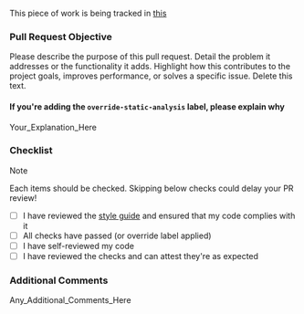This piece of work is being tracked in [this](https://github.com/ministryofjustice/data-platform/issues/<your_issue_number_here>)

### Pull Request Objective
Please describe the purpose of this pull request. Detail the problem it addresses or the functionality it adds. Highlight how this contributes to the project goals, improves performance, or solves a specific issue. Delete this text.

#### If you're adding the `override-static-analysis` label, please explain why

Your_Explanation_Here

### Checklist

> [!NOTE]  
> Each items should be checked. Skipping below checks could delay your PR review!

- [ ] I have reviewed the [style guide](https://technical-documentation.data-platform.service.justice.gov.uk/documentation/platform/infrastructure/terraform.html#terraform) and ensured that my code complies with it
- [ ] All checks have passed (or override label applied)
- [ ] I have self-reviewed my code
- [ ] I have reviewed the checks and can attest they're as expected

### Additional Comments

Any_Additional_Comments_Here
